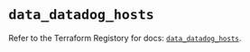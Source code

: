 # `data_datadog_hosts`

Refer to the Terraform Registory for docs: [`data_datadog_hosts`](https://registry.terraform.io/providers/datadog/datadog/3.33.0/docs/data-sources/hosts).
